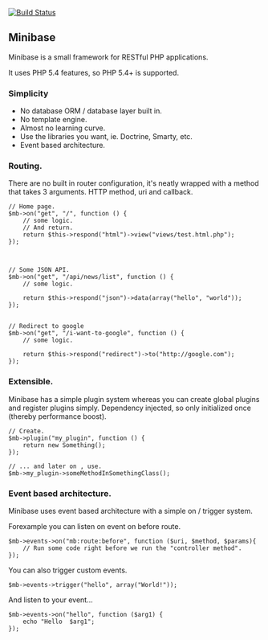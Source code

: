 [![Build Status](https://travis-ci.org/peec/minibase.png?branch=master)](https://travis-ci.org/peec/minibase)


## Minibase

Minibase is a small framework for RESTful PHP applications.

It uses PHP 5.4 features, so PHP 5.4+ is supported.



### Simplicity

- No database ORM / database layer built in.
- No template engine.
- Almost no learning curve.
- Use the libraries you want, ie. Doctrine, Smarty, etc.
- Event based architecture.


### Routing.

There are no built in router configuration, it's neatly wrapped with a method that takes 3 arguments. HTTP method, uri and callback. 


	// Home page.
	$mb->on("get", "/", function () {
		// some logic.
		// And return.
		return $this->respond("html")->view("views/test.html.php");
	});



	// Some JSON API.
	$mb->on("get", "/api/news/list", function () {
		// some logic.

		return $this->respond("json")->data(array("hello", "world"));
	});


	// Redirect to google
	$mb->on("get", "/i-want-to-google", function () {
		// some logic.

		return $this->respond("redirect")->to("http://google.com");
	});


### Extensible.

Minibase has a simple plugin system whereas you can create global plugins and register plugins simply. Dependency injected, so only initialized once (thereby performance boost).

	// Create.
	$mb->plugin("my_plugin", function () {
		return new Something();
	});

	// ... and later on , use.
	$mb->my_plugin->someMethodInSomethingClass();



### Event based architecture.

Minibase uses event based architecture with a simple on / trigger system.

Forexample you can listen on event on before route.

	$mb->events->on("mb:route:before", function ($uri, $method, $params){
		// Run some code right before we run the "controller method".
	});

You can also trigger custom events.

	$mb->events->trigger("hello", array("World!"));


And listen to your event...

	$mb->events->on("hello", function ($arg1) {
		echo "Hello  $arg1";
	});


